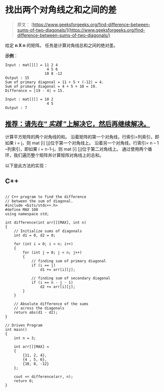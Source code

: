 # 找出两个对角线之和之间的差

> 原文： [https://www.geeksforgeeks.org/find-difference-between-sums-of-two-diagonals/](https://www.geeksforgeeks.org/find-difference-between-sums-of-two-diagonals/)

给定 **n X n** 的矩阵。 任务是计算对角线总和之间的绝对差。

**示例**：

```
Input : mat[][] = 11 2 4
                   4 5 6
                  10 8 -12 
Output : 15
Sum of primary diagonal = 11 + 5 + (-12) = 4.
Sum of primary diagonal = 4 + 5 + 10 = 19.
Difference = |19 - 4| = 15.

Input : mat[][] = 10 2
                   4 5
Output : 7

```

## [推荐：请先在“ ***<u>实践</u>*** ”上解决它，然后再继续解决。](https://practice.geeksforgeeks.org/problems/find-difference-between-sum-of-diagonals/0)

计算平方矩阵的两个对角线的和。 沿着矩阵的第一个对角线，行索引=列索引，即如果 i = j，则 mat [i] [j]位于第一个对角线上。 沿着另一个对角线，行索引= n – 1 –列索引，即如果 i = n-1-j，则 mat [i] [j]位于第二对角线上。 通过使用两个循环，我们遍历整个矩阵并计算矩阵对角线上的总和。

以下是此方法的实现：

## C++ 

```

// C++ program to find the difference 
// between the sum of diagonal. 
#include <bits/stdc++.h> 
#define MAX 100 
using namespace std; 

int difference(int arr[][MAX], int n) 
{ 
    // Initialize sums of diagonals 
    int d1 = 0, d2 = 0; 

    for (int i = 0; i < n; i++) 
    { 
        for (int j = 0; j < n; j++) 
        { 
            // finding sum of primary diagonal 
            if (i == j) 
                d1 += arr[i][j]; 

            // finding sum of secondary diagonal 
            if (i == n - j - 1) 
                d2 += arr[i][j]; 
        } 
    } 

    // Absolute difference of the sums 
    // across the diagonals 
    return abs(d1 - d2); 
} 

// Driven Program 
int main() 
{ 
    int n = 3; 

    int arr[][MAX] = 
    { 
        {11, 2, 4}, 
        {4 , 5, 6}, 
        {10, 8, -12} 
    }; 

    cout << difference(arr, n); 
    return 0; 
} 

```